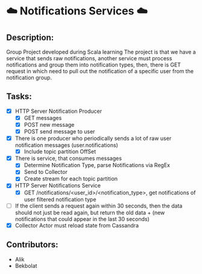 # :cloud: Notifications Services :cloud:
## Description:
Group Project developed during Scala learning
The project is that we have a service that sends raw notifications, another service must process notifications and group them into notification types, then, there is GET request in which need to pull out the notification of a specific user from the notification group.

## Tasks:
- [x] HTTP Server Notification Producer
  - [x] GET messages
  - [x] POST new message
  - [x] POST send message to user
- [x] There is one producer who periodically sends a lot of raw user notification messages (user.notifications)
  - [x] Include topic partition OffSet
- [x] There is service, that consumes messages
  - [x] Determine Notification Type, parse Notifications via RegEx
  - [x] Send to Collector
  - [x] Create stream for each topic partition
- [x] HTTP Server Notifications Service
  - [x] GET /notifications/<user_id>/<notification_type>, get notifications of user filtered notification type
- [ ] If the client sends a request again within 30 seconds, then the data should not just be read again, but return the old data + (new notifications that could appear in the last 30 seconds)
- [x] Collector Actor must reload state from Cassandra

## Contributors:
* Alik
* Bekbolat
